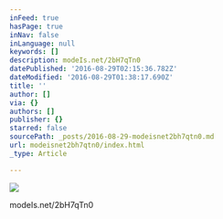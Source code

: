 ```yaml
---
inFeed: true
hasPage: true
inNav: false
inLanguage: null
keywords: []
description: modeIs.net/2bH7qTn0
datePublished: '2016-08-29T02:15:36.782Z'
dateModified: '2016-08-29T01:38:17.690Z'
title: ''
author: []
via: {}
authors: []
publisher: {}
starred: false
sourcePath: _posts/2016-08-29-modeisnet2bh7qtn0.md
url: modeisnet2bh7qtn0/index.html
_type: Article

---
```

![](https://the-grid-user-content.s3-us-west-2.amazonaws.com/f658ac7f-4b8c-40aa-bd55-19e7aa678c7b.jpg)

modeIs.net/2bH7qTn0